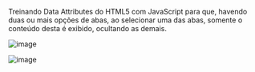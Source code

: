 Treinando Data Attributes do HTML5 com JavaScript para que, havendo duas ou mais opções de abas, ao selecionar uma das abas, somente o conteúdo desta é exibido, ocultando as demais. 

![image](https://github.com/danieledequi/data-attribuites/assets/113129822/39c5e366-f208-48ea-bbd7-63302db452e0)

![image](https://github.com/danieledequi/data-attribuites/assets/113129822/d093ade0-9208-4e13-9d4f-2c3911062f31)

